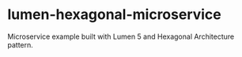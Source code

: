 # lumen-hexagonal-microservice
Microservice example built with Lumen 5 and Hexagonal Architecture pattern.
